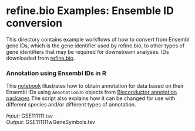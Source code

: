 # refine.bio Examples: Ensemble ID conversion
This directory contains example workflows of how to convert from Ensembl gene IDs,
which is the gene identifier used by refine.bio, to other types of gene identifiers that
may be required for downstream analyses.
IDs downloaded from [refine.bio](https://www.refine.bio).

### Annotation using Ensembl IDs in R
This [notebook](https://github.com/AlexsLemonade/refinebio-examples/blob/master/ensembl-id-convert/ensembl_id_convert.Rmd)
illustrates how to obtain annotation for data based on their Ensembl
IDs using `AnnotationDb` objects from [Bioconductor annotation packages](https://www.bioconductor.org/packages/release/BiocViews.html#___AnnotationData)
The script also explains how it can be changed for use with different species
and/or different types of annotation.

*Input:* GSE111111.tsv  
*Output:* GSE111111wGeneSymbols.tsv  
